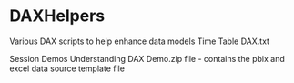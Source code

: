 # DAXHelpers
Various DAX scripts to help enhance data models
  Time Table DAX.txt

Session Demos
Understanding DAX Demo.zip file - contains the pbix and excel data source template file
